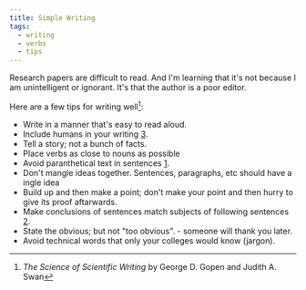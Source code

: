 ```yaml
---
title: Simple Writing 
tags:
  - writing
  - verbs
  - tips
---
```


Research papers are difficult to read. And I'm learning that it's not because I
am unintelligent or ignorant. It's that the author is a poor editor.

Here are a few tips for writing well[^1]:

  * Write in a manner that's easy to read aloud.
  * Include humans in your writing [3].
  * Tell a story; not a bunch of facts.
  * Place verbs as close to nouns as possible
  * Avoid paranthetical text in sentences [1].
  * Don't mangle ideas together. Sentences,  paragraphs, etc should have a
     ingle idea
  * Build up and then make a point; don't make your point and then hurry to 
    give its proof aftarwards. 
  * Make conclusions of sentences match subjects of following sentences [2].
  * State the obvious; but not "too obvious". - someone will thank you later.
  * Avoid technical words that only your colleges would know (jargon).

[^1]: _The Science of Scientific Writing_ by George D. Gopen and Judith A. Swan

[1]: ./parenthetical-texts.md
[2]: ./context-and-writing.md
[3]: ./humans-in-sentences.md
